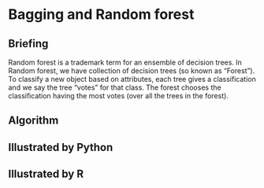 # Bagging and Random forest

## Briefing

Random forest is a trademark term for an ensemble of decision trees. In Random forest, we have collection of decision trees \(so known as “Forest”\). To classify a new object based on attributes, each tree gives a classification and we say the tree “votes” for that class. The forest chooses the classification having the most votes \(over all the trees in the forest\).

## Algorithm

## Illustrated by Python

## Illustrated by R 

